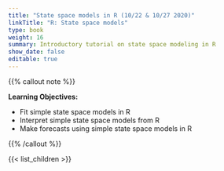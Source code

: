 ```yaml
---
title: "State space models in R (10/22 & 10/27 2020)"
linkTitle: "R: State space models"
type: book
weight: 16
summary: Introductory tutorial on state space modeling in R
show_date: false
editable: true
---
```


{{% callout note %}}

**Learning Objectives:**
* Fit simple state space models in R
* Interpret simple state space models from R
* Make forecasts using simple state space models in R

{{% /callout %}}

{{< list_children >}}
